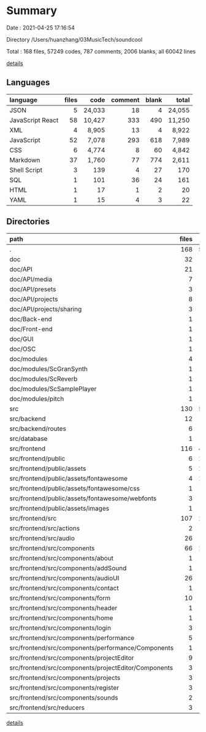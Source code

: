 # Summary

Date : 2021-04-25 17:16:54

Directory /Users/huanzhang/03MusicTech/soundcool

Total : 168 files,  57249 codes, 787 comments, 2006 blanks, all 60042 lines

[details](details.md)

## Languages
| language | files | code | comment | blank | total |
| :--- | ---: | ---: | ---: | ---: | ---: |
| JSON | 5 | 24,033 | 18 | 4 | 24,055 |
| JavaScript React | 58 | 10,427 | 333 | 490 | 11,250 |
| XML | 4 | 8,905 | 13 | 4 | 8,922 |
| JavaScript | 52 | 7,078 | 293 | 618 | 7,989 |
| CSS | 6 | 4,774 | 8 | 60 | 4,842 |
| Markdown | 37 | 1,760 | 77 | 774 | 2,611 |
| Shell Script | 3 | 139 | 4 | 27 | 170 |
| SQL | 1 | 101 | 36 | 24 | 161 |
| HTML | 1 | 17 | 1 | 2 | 20 |
| YAML | 1 | 15 | 4 | 3 | 22 |

## Directories
| path | files | code | comment | blank | total |
| :--- | ---: | ---: | ---: | ---: | ---: |
| . | 168 | 57,249 | 787 | 2,006 | 60,042 |
| doc | 32 | 1,448 | 0 | 664 | 2,112 |
| doc/API | 21 | 741 | 0 | 344 | 1,085 |
| doc/API/media | 7 | 220 | 0 | 112 | 332 |
| doc/API/presets | 3 | 86 | 0 | 44 | 130 |
| doc/API/projects | 8 | 312 | 0 | 139 | 451 |
| doc/API/projects/sharing | 3 | 134 | 0 | 63 | 197 |
| doc/Back-end | 1 | 37 | 0 | 19 | 56 |
| doc/Front-end | 1 | 179 | 0 | 95 | 274 |
| doc/GUI | 1 | 40 | 0 | 23 | 63 |
| doc/OSC | 1 | 44 | 0 | 17 | 61 |
| doc/modules | 4 | 144 | 0 | 37 | 181 |
| doc/modules/ScGranSynth | 1 | 39 | 0 | 11 | 50 |
| doc/modules/ScReverb | 1 | 28 | 0 | 8 | 36 |
| doc/modules/ScSamplePlayer | 1 | 38 | 0 | 7 | 45 |
| doc/modules/pitch | 1 | 39 | 0 | 11 | 50 |
| src | 130 | 55,642 | 757 | 1,308 | 57,707 |
| src/backend | 12 | 7,762 | 55 | 110 | 7,927 |
| src/backend/routes | 6 | 1,694 | 33 | 84 | 1,811 |
| src/database | 1 | 101 | 36 | 24 | 161 |
| src/frontend | 116 | 47,616 | 666 | 1,138 | 49,420 |
| src/frontend/public | 6 | 13,341 | 18 | 7 | 13,366 |
| src/frontend/public/assets | 5 | 13,324 | 17 | 5 | 13,346 |
| src/frontend/public/assets/fontawesome | 4 | 13,308 | 16 | 4 | 13,328 |
| src/frontend/public/assets/fontawesome/css | 1 | 4,419 | 4 | 1 | 4,424 |
| src/frontend/public/assets/fontawesome/webfonts | 3 | 8,889 | 12 | 3 | 8,904 |
| src/frontend/public/assets/images | 1 | 16 | 1 | 1 | 18 |
| src/frontend/src | 107 | 16,139 | 575 | 1,128 | 17,842 |
| src/frontend/src/actions | 2 | 123 | 1 | 18 | 142 |
| src/frontend/src/audio | 26 | 2,227 | 69 | 332 | 2,628 |
| src/frontend/src/components | 66 | 12,787 | 423 | 660 | 13,870 |
| src/frontend/src/components/about | 1 | 85 | 14 | 6 | 105 |
| src/frontend/src/components/addSound | 1 | 165 | 9 | 11 | 185 |
| src/frontend/src/components/audioUI | 26 | 6,337 | 95 | 273 | 6,705 |
| src/frontend/src/components/contact | 1 | 58 | 9 | 9 | 76 |
| src/frontend/src/components/form | 10 | 315 | 1 | 46 | 362 |
| src/frontend/src/components/header | 1 | 128 | 0 | 15 | 143 |
| src/frontend/src/components/home | 1 | 378 | 0 | 11 | 389 |
| src/frontend/src/components/login | 3 | 113 | 0 | 15 | 128 |
| src/frontend/src/components/performance | 5 | 1,401 | 24 | 68 | 1,493 |
| src/frontend/src/components/performance/Components | 1 | 314 | 2 | 5 | 321 |
| src/frontend/src/components/projectEditor | 9 | 2,399 | 177 | 152 | 2,728 |
| src/frontend/src/components/projectEditor/Components | 3 | 988 | 105 | 31 | 1,124 |
| src/frontend/src/components/projects | 3 | 1,032 | 36 | 26 | 1,094 |
| src/frontend/src/components/register | 3 | 127 | 0 | 11 | 138 |
| src/frontend/src/components/sounds | 2 | 249 | 58 | 17 | 324 |
| src/frontend/src/reducers | 3 | 289 | 43 | 17 | 349 |

[details](details.md)